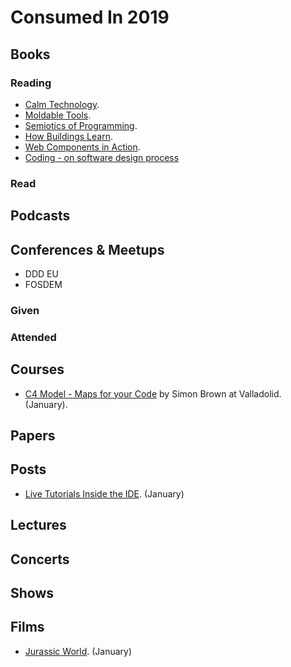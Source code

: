 # Consumed In 2019

## Books

### Reading

- [Calm Technology](https://www.goodreads.com/book/show/25997755-calm-technology).
- [Moldable Tools](http://scg.unibe.ch/archive/phd/chis-phd.pdf).
- [Semiotics of Programming](https://www.goodreads.com/book/show/9246493-semiotics-of-programming).
- [How Buildings Learn](https://www.goodreads.com/book/show/38310.How_Buildings_Learn).
- [Web Components in Action](https://www.goodreads.com/book/show/20578315-web-components-in-action).
- [Coding - on software design process](https://www.goodreads.com/book/show/12625166-coding---on-software-design-process)

### Read


## Podcasts

## Conferences & Meetups

- DDD EU
- FOSDEM

### Given


### Attended


## Courses

- [C4 Model - Maps for your Code](https://www.meetup.com/Cylicon-Valley/events/256757606/) by Simon Brown at Valladolid. (January).

## Papers


## Posts

- [Live Tutorials Inside the IDE](https://medium.com/feenk/live-tutorials-inside-the-ide-b392f15b920b). (January)


## Lectures


## Concerts


## Shows


## Films

- [Jurassic World](https://www.imdb.com/title/tt4881806/). (January)
